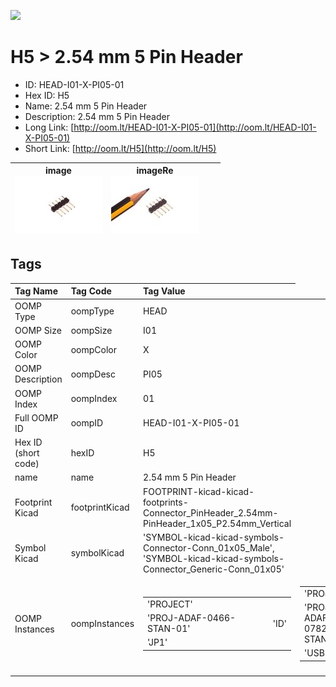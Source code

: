 


  
![][im]
# H5 > 2.54 mm 5 Pin Header

- ID: HEAD-I01-X-PI05-01
- Hex ID: H5
- Name: 2.54 mm 5 Pin Header
- Description: 2.54 mm 5 Pin Header
- Long Link: [http://oom.lt/HEAD-I01-X-PI05-01](http://oom.lt/HEAD-I01-X-PI05-01)
- Short Link: [http://oom.lt/H5](http://oom.lt/H5)
  

|image<br>[![](https://raw.githubusercontent.com/oomlout/oomlout_OOMP_parts_V2/main/HEAD/I01/X/PI05/01/image_140.jpg)](https://github.com/oomlout/oomlout_OOMP_parts_V2/tree/main/HEAD/I01/X/PI05/01/image.jpg)|imageRe<br>[![](https://raw.githubusercontent.com/oomlout/oomlout_OOMP_parts_V2/main/HEAD/I01/X/PI05/01/image_RE_140.jpg)](https://github.com/oomlout/oomlout_OOMP_parts_V2/tree/main/HEAD/I01/X/PI05/01/image_RE.jpg)|||
| :---: | :---: | :---: | :---: |

## Tags
  

|Tag Name|Tag Code|Tag Value|
| :--- | :--- | :--- |
|OOMP Type|oompType|HEAD|
|OOMP Size|oompSize|I01|
|OOMP Color|oompColor|X|
|OOMP Description|oompDesc|PI05|
|OOMP Index|oompIndex|01|
|Full OOMP ID|oompID|HEAD-I01-X-PI05-01|
|Hex ID (short code)|hexID|H5|
|name|name|2.54 mm 5 Pin Header|
|Footprint Kicad|footprintKicad|FOOTPRINT-kicad-kicad-footprints-Connector_PinHeader_2.54mm-PinHeader_1x05_P2.54mm_Vertical|
|Symbol Kicad|symbolKicad|'SYMBOL-kicad-kicad-symbols-Connector-Conn_01x05_Male', 'SYMBOL-kicad-kicad-symbols-Connector_Generic-Conn_01x05'|
|OOMP Instances|oompInstances|<table><tr><td>'PROJECT'</td></tr><tr><td> 'PROJ-ADAF-0466-STAN-01'</td><td> 'ID'</td></tr><tr><td> 'JP1'</td></tr></table></td><td> <table><tr><td>'PROJECT'</td></tr><tr><td> 'PROJ-ADAF-0782-STAN-01'</td><td> 'ID'</td></tr><tr><td> 'USB'</td></tr></table></td><td> <table><tr><td>'PROJECT'</td></tr><tr><td> 'PROJ-ADAF-1164-STAN-01'</td><td> 'ID'</td></tr><tr><td> 'JP1'</td></tr></table></td><td> <table><tr><td>'PROJECT'</td></tr><tr><td> 'PROJ-ADAF-1455-STAN-01'</td><td> 'ID'</td></tr><tr><td> 'JP1'</td></tr></table></td><td> <table><tr><td>'PROJECT'</td></tr><tr><td> 'PROJ-ADAF-1455-STAN-01'</td><td> 'ID'</td></tr><tr><td> 'JP4'</td></tr></table></td><td> <table><tr><td>'PROJECT'</td></tr><tr><td> 'PROJ-ADAF-1465-STAN-01'</td><td> 'ID'</td></tr><tr><td> 'JP1'</td></tr></table></td><td> <table><tr><td>'PROJECT'</td></tr><tr><td> 'PROJ-ADAF-1465-STAN-01'</td><td> 'ID'</td></tr><tr><td> 'JP2'</td></tr></table></td><td> <table><tr><td>'PROJECT'</td></tr><tr><td> 'PROJ-ADAF-1603-STAN-01'</td><td> 'ID'</td></tr><tr><td> 'JP1'</td></tr></table></td><td> <table><tr><td>'PROJECT'</td></tr><tr><td> 'PROJ-ADAF-1628-STAN-01'</td><td> 'ID'</td></tr><tr><td> 'JP1'</td></tr></table></td><td> <table><tr><td>'PROJECT'</td></tr><tr><td> 'PROJ-ADAF-1713-STAN-01'</td><td> 'ID'</td></tr><tr><td> 'J2'</td></tr></table></td><td> <table><tr><td>'PROJECT'</td></tr><tr><td> 'PROJ-ADAF-1899-STAN-01'</td><td> 'ID'</td></tr><tr><td> 'JP1'</td></tr></table></td><td> <table><tr><td>'PROJECT'</td></tr><tr><td> 'PROJ-ADAF-1904-STAN-01'</td><td> 'ID'</td></tr><tr><td> 'JP4'</td></tr></table></td><td> <table><tr><td>'PROJECT'</td></tr><tr><td> 'PROJ-ADAF-1916-STAN-01'</td><td> 'ID'</td></tr><tr><td> 'JOYSTICK'</td></tr></table></td><td> <table><tr><td>'PROJECT'</td></tr><tr><td> 'PROJ-ADAF-2021-STAN-01'</td><td> 'ID'</td></tr><tr><td> 'JP2'</td></tr></table></td><td> <table><tr><td>'PROJECT'</td></tr><tr><td> 'PROJ-ADAF-2130-STAN-01'</td><td> 'ID'</td></tr><tr><td> 'JP1'</td></tr></table></td><td> <table><tr><td>'PROJECT'</td></tr><tr><td> 'PROJ-ADAF-2305-STAN-01'</td><td> 'ID'</td></tr><tr><td> 'JP1'</td></tr></table></td><td> <table><tr><td>'PROJECT'</td></tr><tr><td> 'PROJ-ADAF-2716-STAN-01'</td><td> 'ID'</td></tr><tr><td> 'JP1'</td></tr></table></td><td> <table><tr><td>'PROJECT'</td></tr><tr><td> 'PROJ-ADAF-2899-STAN-01'</td><td> 'ID'</td></tr><tr><td> 'JP1'</td></tr></table></td><td> <table><tr><td>'PROJECT'</td></tr><tr><td> 'PROJ-ADAF-3070-STAN-01'</td><td> 'ID'</td></tr><tr><td> 'JP1'</td></tr></table></td><td> <table><tr><td>'PROJECT'</td></tr><tr><td> 'PROJ-ADAF-3133-STAN-01'</td><td> 'ID'</td></tr><tr><td> 'JP2'</td></tr></table></td><td> <table><tr><td>'PROJECT'</td></tr><tr><td> 'PROJ-ADAF-3229-STAN-01'</td><td> 'ID'</td></tr><tr><td> 'JP2'</td></tr></table></td><td> <table><tr><td>'PROJECT'</td></tr><tr><td> 'PROJ-ADAF-3229-STAN-01'</td><td> 'ID'</td></tr><tr><td> 'JP3'</td></tr></table></td><td> <table><tr><td>'PROJECT'</td></tr><tr><td> 'PROJ-ADAF-3229-STAN-01'</td><td> 'ID'</td></tr><tr><td> 'JP7'</td></tr></table></td><td> <table><tr><td>'PROJECT'</td></tr><tr><td> 'PROJ-ADAF-3251-STAN-01'</td><td> 'ID'</td></tr><tr><td> 'JP1'</td></tr></table></td><td> <table><tr><td>'PROJECT'</td></tr><tr><td> 'PROJ-ADAF-3296-STAN-01'</td><td> 'ID'</td></tr><tr><td> 'JP2'</td></tr></table></td><td> <table><tr><td>'PROJECT'</td></tr><tr><td> 'PROJ-ADAF-3387-STAN-01'</td><td> 'ID'</td></tr><tr><td> 'JP2'</td></tr></table></td><td> <table><tr><td>'PROJECT'</td></tr><tr><td> 'PROJ-ADAF-3422-STAN-01'</td><td> 'ID'</td></tr><tr><td> 'JOY1'</td></tr></table></td><td> <table><tr><td>'PROJECT'</td></tr><tr><td> 'PROJ-ADAF-3435-STAN-01'</td><td> 'ID'</td></tr><tr><td> 'JP1'</td></tr></table></td><td> <table><tr><td>'PROJECT'</td></tr><tr><td> 'PROJ-ADAF-3500-STAN-01'</td><td> 'ID'</td></tr><tr><td> 'JP3'</td></tr></table></td><td> <table><tr><td>'PROJECT'</td></tr><tr><td> 'PROJ-ADAF-3500-STAN-01'</td><td> 'ID'</td></tr><tr><td> 'JP4'</td></tr></table></td><td> <table><tr><td>'PROJECT'</td></tr><tr><td> 'PROJ-ADAF-3573-STAN-01'</td><td> 'ID'</td></tr><tr><td> 'JP1'</td></tr></table></td><td> <table><tr><td>'PROJECT'</td></tr><tr><td> 'PROJ-ADAF-3677-STAN-01'</td><td> 'ID'</td></tr><tr><td> 'JP1'</td></tr></table></td><td> <table><tr><td>'PROJECT'</td></tr><tr><td> 'PROJ-ADAF-3709-STAN-01'</td><td> 'ID'</td></tr><tr><td> 'JP3'</td></tr></table></td><td> <table><tr><td>'PROJECT'</td></tr><tr><td> 'PROJ-ADAF-3727-STAN-01'</td><td> 'ID'</td></tr><tr><td> 'JP1'</td></tr></table></td><td> <table><tr><td>'PROJECT'</td></tr><tr><td> 'PROJ-ADAF-3800-STAN-01'</td><td> 'ID'</td></tr><tr><td> 'JP1'</td></tr></table></td><td> <table><tr><td>'PROJECT'</td></tr><tr><td> 'PROJ-ADAF-3964-STAN-01'</td><td> 'ID'</td></tr><tr><td> 'JP2'</td></tr></table></td><td> <table><tr><td>'PROJECT'</td></tr><tr><td> 'PROJ-ADAF-4074-STAN-01'</td><td> 'ID'</td></tr><tr><td> 'JP1'</td></tr></table></td><td> <table><tr><td>'PROJECT'</td></tr><tr><td> 'PROJ-ADAF-4074-STAN-01'</td><td> 'ID'</td></tr><tr><td> 'JP3'</td></tr></table></td><td> <table><tr><td>'PROJECT'</td></tr><tr><td> 'PROJ-ADAF-4319-STAN-01'</td><td> 'ID'</td></tr><tr><td> 'JP3'</td></tr></table></td><td> <table><tr><td>'PROJECT'</td></tr><tr><td> 'PROJ-ADAF-4319-STAN-01'</td><td> 'ID'</td></tr><tr><td> 'JP4'</td></tr></table></td><td> <table><tr><td>'PROJECT'</td></tr><tr><td> 'PROJ-ADAF-4366-STAN-01'</td><td> 'ID'</td></tr><tr><td> 'JP2'</td></tr></table></td><td> <table><tr><td>'PROJECT'</td></tr><tr><td> 'PROJ-ADAF-4369-STAN-01'</td><td> 'ID'</td></tr><tr><td> 'JP3'</td></tr></table></td><td> <table><tr><td>'PROJECT'</td></tr><tr><td> 'PROJ-ADAF-4407-STAN-01'</td><td> 'ID'</td></tr><tr><td> 'JP2'</td></tr></table></td><td> <table><tr><td>'PROJECT'</td></tr><tr><td> 'PROJ-ADAF-4438-STAN-01'</td><td> 'ID'</td></tr><tr><td> 'JP2'</td></tr></table></td><td> <table><tr><td>'PROJECT'</td></tr><tr><td> 'PROJ-ADAF-4517-STAN-01'</td><td> 'ID'</td></tr><tr><td> 'JP1'</td></tr></table></td><td> <table><tr><td>'PROJECT'</td></tr><tr><td> 'PROJ-ADAF-4636-STAN-01'</td><td> 'ID'</td></tr><tr><td> 'JP2'</td></tr></table></td><td> <table><tr><td>'PROJECT'</td></tr><tr><td> 'PROJ-ADAF-4716-STAN-01'</td><td> 'ID'</td></tr><tr><td> 'JP2'</td></tr></table></td><td> <table><tr><td>'PROJECT'</td></tr><tr><td> 'PROJ-ADAF-4756-STAN-01'</td><td> 'ID'</td></tr><tr><td> 'JP2'</td></tr></table></td><td> <table><tr><td>'PROJECT'</td></tr><tr><td> 'PROJ-ADAF-4829-STAN-01'</td><td> 'ID'</td></tr><tr><td> 'JP3'</td></tr></table></td><td> <table><tr><td>'PROJECT'</td></tr><tr><td> 'PROJ-ADAF-4836-STAN-01'</td><td> 'ID'</td></tr><tr><td> 'JP2'</td></tr></table></td><td> <table><tr><td>'PROJECT'</td></tr><tr><td> 'PROJ-ADAF-4885-STAN-01'</td><td> 'ID'</td></tr><tr><td> 'JP2'</td></tr></table></td><td> <table><tr><td>'PROJECT'</td></tr><tr><td> 'PROJ-ADAF-4886-STAN-01'</td><td> 'ID'</td></tr><tr><td> 'JP3'</td></tr></table></td><td> <table><tr><td>'PROJECT'</td></tr><tr><td> 'PROJ-ADAF-4888-STAN-01'</td><td> 'ID'</td></tr><tr><td> 'JP1'</td></tr></table></td><td> <table><tr><td>'PROJECT'</td></tr><tr><td> 'PROJ-ADAF-4978-STAN-01'</td><td> 'ID'</td></tr><tr><td> 'JP1'</td></tr></table></td><td> <table><tr><td>'PROJECT'</td></tr><tr><td> 'PROJ-ADAF-4978-STAN-01'</td><td> 'ID'</td></tr><tr><td> 'JP3'</td></tr></table></td><td> <table><tr><td>'PROJECT'</td></tr><tr><td> 'PROJ-ADAF-5189-STAN-01'</td><td> 'ID'</td></tr><tr><td> 'JP2'</td></tr></table></td><td> <table><tr><td>'PROJECT'</td></tr><tr><td> 'PROJ-ADAF-5190-STAN-01'</td><td> 'ID'</td></tr><tr><td> 'JP2'</td></tr></table></td><td> <table><tr><td>'PROJECT'</td></tr><tr><td> 'PROJ-ADAF-5378-STAN-01'</td><td> 'ID'</td></tr><tr><td> 'JP2'</td></tr></table></td><td> <table><tr><td>'PROJECT'</td></tr><tr><td> 'PROJ-SPAR-10025-STAN-01'</td><td> 'ID'</td></tr><tr><td> 'J8'</td></tr></table></td><td> <table><tr><td>'PROJECT'</td></tr><tr><td> 'PROJ-SPAR-10031-STAN-01'</td><td> 'ID'</td></tr><tr><td> 'JP1'</td></tr></table></td><td> <table><tr><td>'PROJECT'</td></tr><tr><td> 'PROJ-SPAR-10111-STAN-01'</td><td> 'ID'</td></tr><tr><td> 'JP6'</td></tr></table></td><td> <table><tr><td>'PROJECT'</td></tr><tr><td> 'PROJ-SPAR-10124-STAN-01'</td><td> 'ID'</td></tr><tr><td> 'JP9'</td></tr></table></td><td> <table><tr><td>'PROJECT'</td></tr><tr><td> 'PROJ-SPAR-10154-STAN-01'</td><td> 'ID'</td></tr><tr><td> 'JP4'</td></tr></table></td><td> <table><tr><td>'PROJECT'</td></tr><tr><td> 'PROJ-SPAR-10406-STAN-01'</td><td> 'ID'</td></tr><tr><td> 'JP6'</td></tr></table></td><td> <table><tr><td>'PROJECT'</td></tr><tr><td> 'PROJ-SPAR-10570-STAN-01'</td><td> 'ID'</td></tr><tr><td> 'JP1'</td></tr></table></td><td> <table><tr><td>'PROJECT'</td></tr><tr><td> 'PROJ-SPAR-10588-STAN-01'</td><td> 'ID'</td></tr><tr><td> 'JP1'</td></tr></table></td><td> <table><tr><td>'PROJECT'</td></tr><tr><td> 'PROJ-SPAR-10701-STAN-01'</td><td> 'ID'</td></tr><tr><td> 'JP4'</td></tr></table></td><td> <table><tr><td>'PROJECT'</td></tr><tr><td> 'PROJ-SPAR-10901-STAN-01'</td><td> 'ID'</td></tr><tr><td> 'JP1'</td></tr></table></td><td> <table><tr><td>'PROJECT'</td></tr><tr><td> 'PROJ-SPAR-10920-STAN-01'</td><td> 'ID'</td></tr><tr><td> 'JP3'</td></tr></table></td><td> <table><tr><td>'PROJECT'</td></tr><tr><td> 'PROJ-SPAR-11088-STAN-01'</td><td> 'ID'</td></tr><tr><td> 'JP2'</td></tr></table></td><td> <table><tr><td>'PROJECT'</td></tr><tr><td> 'PROJ-SPAR-11341-STAN-01'</td><td> 'ID'</td></tr><tr><td> 'JP1'</td></tr></table></td><td> <table><tr><td>'PROJECT'</td></tr><tr><td> 'PROJ-SPAR-11341-STAN-01'</td><td> 'ID'</td></tr><tr><td> 'JP2'</td></tr></table></td><td> <table><tr><td>'PROJECT'</td></tr><tr><td> 'PROJ-SPAR-11447-STAN-01'</td><td> 'ID'</td></tr><tr><td> 'JP7'</td></tr></table></td><td> <table><tr><td>'PROJECT'</td></tr><tr><td> 'PROJ-SPAR-11629-STAN-01'</td><td> 'ID'</td></tr><tr><td> 'JP11'</td></tr></table></td><td> <table><tr><td>'PROJECT'</td></tr><tr><td> 'PROJ-SPAR-11703-STAN-01'</td><td> 'ID'</td></tr><tr><td> 'JP12'</td></tr></table></td><td> <table><tr><td>'PROJECT'</td></tr><tr><td> 'PROJ-SPAR-11722-STAN-01'</td><td> 'ID'</td></tr><tr><td> 'JP2'</td></tr></table></td><td> <table><tr><td>'PROJECT'</td></tr><tr><td> 'PROJ-SPAR-11824-STAN-01'</td><td> 'ID'</td></tr><tr><td> 'JP1'</td></tr></table></td><td> <table><tr><td>'PROJECT'</td></tr><tr><td> 'PROJ-SPAR-12017-STAN-01'</td><td> 'ID'</td></tr><tr><td> 'JP9'</td></tr></table></td><td> <table><tr><td>'PROJECT'</td></tr><tr><td> 'PROJ-SPAR-12055-STAN-01'</td><td> 'ID'</td></tr><tr><td> 'JP1'</td></tr></table></td><td> <table><tr><td>'PROJECT'</td></tr><tr><td> 'PROJ-SPAR-12070-STAN-01'</td><td> 'ID'</td></tr><tr><td> 'JP5'</td></tr></table></td><td> <table><tr><td>'PROJECT'</td></tr><tr><td> 'PROJ-SPAR-12070-STAN-01'</td><td> 'ID'</td></tr><tr><td> 'JP6'</td></tr></table></td><td> <table><tr><td>'PROJECT'</td></tr><tr><td> 'PROJ-SPAR-12070-STAN-01'</td><td> 'ID'</td></tr><tr><td> 'JP7'</td></tr></table></td><td> <table><tr><td>'PROJECT'</td></tr><tr><td> 'PROJ-SPAR-12070-STAN-01'</td><td> 'ID'</td></tr><tr><td> 'JP8'</td></tr></table></td><td> <table><tr><td>'PROJECT'</td></tr><tr><td> 'PROJ-SPAR-12070-STAN-01'</td><td> 'ID'</td></tr><tr><td> 'JP9'</td></tr></table></td><td> <table><tr><td>'PROJECT'</td></tr><tr><td> 'PROJ-SPAR-12070-STAN-01'</td><td> 'ID'</td></tr><tr><td> 'JP10'</td></tr></table></td><td> <table><tr><td>'PROJECT'</td></tr><tr><td> 'PROJ-SPAR-12070-STAN-01'</td><td> 'ID'</td></tr><tr><td> 'JP11'</td></tr></table></td><td> <table><tr><td>'PROJECT'</td></tr><tr><td> 'PROJ-SPAR-12070-STAN-01'</td><td> 'ID'</td></tr><tr><td> 'JP12'</td></tr></table></td><td> <table><tr><td>'PROJECT'</td></tr><tr><td> 'PROJ-SPAR-12070-STAN-01'</td><td> 'ID'</td></tr><tr><td> 'JP13'</td></tr></table></td><td> <table><tr><td>'PROJECT'</td></tr><tr><td> 'PROJ-SPAR-12070-STAN-01'</td><td> 'ID'</td></tr><tr><td> 'JP14'</td></tr></table></td><td> <table><tr><td>'PROJECT'</td></tr><tr><td> 'PROJ-SPAR-12070-STAN-01'</td><td> 'ID'</td></tr><tr><td> 'JP15'</td></tr></table></td><td> <table><tr><td>'PROJECT'</td></tr><tr><td> 'PROJ-SPAR-12070-STAN-01'</td><td> 'ID'</td></tr><tr><td> 'JP16'</td></tr></table></td><td> <table><tr><td>'PROJECT'</td></tr><tr><td> 'PROJ-SPAR-12070-STAN-01'</td><td> 'ID'</td></tr><tr><td> 'JP17'</td></tr></table></td><td> <table><tr><td>'PROJECT'</td></tr><tr><td> 'PROJ-SPAR-12070-STAN-01'</td><td> 'ID'</td></tr><tr><td> 'JP18'</td></tr></table></td><td> <table><tr><td>'PROJECT'</td></tr><tr><td> 'PROJ-SPAR-12070-STAN-01'</td><td> 'ID'</td></tr><tr><td> 'JP19'</td></tr></table></td><td> <table><tr><td>'PROJECT'</td></tr><tr><td> 'PROJ-SPAR-12070-STAN-01'</td><td> 'ID'</td></tr><tr><td> 'JP20'</td></tr></table></td><td> <table><tr><td>'PROJECT'</td></tr><tr><td> 'PROJ-SPAR-12070-STAN-01'</td><td> 'ID'</td></tr><tr><td> 'JP21'</td></tr></table></td><td> <table><tr><td>'PROJECT'</td></tr><tr><td> 'PROJ-SPAR-12070-STAN-01'</td><td> 'ID'</td></tr><tr><td> 'JP22'</td></tr></table></td><td> <table><tr><td>'PROJECT'</td></tr><tr><td> 'PROJ-SPAR-12070-STAN-01'</td><td> 'ID'</td></tr><tr><td> 'JP23'</td></tr></table></td><td> <table><tr><td>'PROJECT'</td></tr><tr><td> 'PROJ-SPAR-12070-STAN-01'</td><td> 'ID'</td></tr><tr><td> 'JP24'</td></tr></table></td><td> <table><tr><td>'PROJECT'</td></tr><tr><td> 'PROJ-SPAR-12070-STAN-01'</td><td> 'ID'</td></tr><tr><td> 'JP25'</td></tr></table></td><td> <table><tr><td>'PROJECT'</td></tr><tr><td> 'PROJ-SPAR-12070-STAN-01'</td><td> 'ID'</td></tr><tr><td> 'JP26'</td></tr></table></td><td> <table><tr><td>'PROJECT'</td></tr><tr><td> 'PROJ-SPAR-12070-STAN-01'</td><td> 'ID'</td></tr><tr><td> 'JP27'</td></tr></table></td><td> <table><tr><td>'PROJECT'</td></tr><tr><td> 'PROJ-SPAR-12070-STAN-01'</td><td> 'ID'</td></tr><tr><td> 'JP28'</td></tr></table></td><td> <table><tr><td>'PROJECT'</td></tr><tr><td> 'PROJ-SPAR-12070-STAN-01'</td><td> 'ID'</td></tr><tr><td> 'JP29'</td></tr></table></td><td> <table><tr><td>'PROJECT'</td></tr><tr><td> 'PROJ-SPAR-12070-STAN-01'</td><td> 'ID'</td></tr><tr><td> 'JP30'</td></tr></table></td><td> <table><tr><td>'PROJECT'</td></tr><tr><td> 'PROJ-SPAR-12070-STAN-01'</td><td> 'ID'</td></tr><tr><td> 'JP31'</td></tr></table></td><td> <table><tr><td>'PROJECT'</td></tr><tr><td> 'PROJ-SPAR-12070-STAN-01'</td><td> 'ID'</td></tr><tr><td> 'JP32'</td></tr></table></td><td> <table><tr><td>'PROJECT'</td></tr><tr><td> 'PROJ-SPAR-12070-STAN-01'</td><td> 'ID'</td></tr><tr><td> 'JP33'</td></tr></table></td><td> <table><tr><td>'PROJECT'</td></tr><tr><td> 'PROJ-SPAR-12070-STAN-01'</td><td> 'ID'</td></tr><tr><td> 'JP34'</td></tr></table></td><td> <table><tr><td>'PROJECT'</td></tr><tr><td> 'PROJ-SPAR-12070-STAN-01'</td><td> 'ID'</td></tr><tr><td> 'JP35'</td></tr></table></td><td> <table><tr><td>'PROJECT'</td></tr><tr><td> 'PROJ-SPAR-12070-STAN-01'</td><td> 'ID'</td></tr><tr><td> 'JP36'</td></tr></table></td><td> <table><tr><td>'PROJECT'</td></tr><tr><td> 'PROJ-SPAR-12070-STAN-01'</td><td> 'ID'</td></tr><tr><td> 'JP37'</td></tr></table></td><td> <table><tr><td>'PROJECT'</td></tr><tr><td> 'PROJ-SPAR-12070-STAN-01'</td><td> 'ID'</td></tr><tr><td> 'JP38'</td></tr></table></td><td> <table><tr><td>'PROJECT'</td></tr><tr><td> 'PROJ-SPAR-12070-STAN-01'</td><td> 'ID'</td></tr><tr><td> 'JP39'</td></tr></table></td><td> <table><tr><td>'PROJECT'</td></tr><tr><td> 'PROJ-SPAR-12070-STAN-01'</td><td> 'ID'</td></tr><tr><td> 'JP40'</td></tr></table></td><td> <table><tr><td>'PROJECT'</td></tr><tr><td> 'PROJ-SPAR-12070-STAN-01'</td><td> 'ID'</td></tr><tr><td> 'JP41'</td></tr></table></td><td> <table><tr><td>'PROJECT'</td></tr><tr><td> 'PROJ-SPAR-12070-STAN-01'</td><td> 'ID'</td></tr><tr><td> 'JP42'</td></tr></table></td><td> <table><tr><td>'PROJECT'</td></tr><tr><td> 'PROJ-SPAR-12070-STAN-01'</td><td> 'ID'</td></tr><tr><td> 'JP43'</td></tr></table></td><td> <table><tr><td>'PROJECT'</td></tr><tr><td> 'PROJ-SPAR-12070-STAN-01'</td><td> 'ID'</td></tr><tr><td> 'JP44'</td></tr></table></td><td> <table><tr><td>'PROJECT'</td></tr><tr><td> 'PROJ-SPAR-12070-STAN-01'</td><td> 'ID'</td></tr><tr><td> 'JP45'</td></tr></table></td><td> <table><tr><td>'PROJECT'</td></tr><tr><td> 'PROJ-SPAR-12070-STAN-01'</td><td> 'ID'</td></tr><tr><td> 'JP46'</td></tr></table></td><td> <table><tr><td>'PROJECT'</td></tr><tr><td> 'PROJ-SPAR-12070-STAN-01'</td><td> 'ID'</td></tr><tr><td> 'JP47'</td></tr></table></td><td> <table><tr><td>'PROJECT'</td></tr><tr><td> 'PROJ-SPAR-12070-STAN-01'</td><td> 'ID'</td></tr><tr><td> 'JP48'</td></tr></table></td><td> <table><tr><td>'PROJECT'</td></tr><tr><td> 'PROJ-SPAR-12070-STAN-01'</td><td> 'ID'</td></tr><tr><td> 'JP49'</td></tr></table></td><td> <table><tr><td>'PROJECT'</td></tr><tr><td> 'PROJ-SPAR-12070-STAN-01'</td><td> 'ID'</td></tr><tr><td> 'JP50'</td></tr></table></td><td> <table><tr><td>'PROJECT'</td></tr><tr><td> 'PROJ-SPAR-12070-STAN-01'</td><td> 'ID'</td></tr><tr><td> 'JP51'</td></tr></table></td><td> <table><tr><td>'PROJECT'</td></tr><tr><td> 'PROJ-SPAR-12070-STAN-01'</td><td> 'ID'</td></tr><tr><td> 'JP52'</td></tr></table></td><td> <table><tr><td>'PROJECT'</td></tr><tr><td> 'PROJ-SPAR-12070-STAN-01'</td><td> 'ID'</td></tr><tr><td> 'JP53'</td></tr></table></td><td> <table><tr><td>'PROJECT'</td></tr><tr><td> 'PROJ-SPAR-12070-STAN-01'</td><td> 'ID'</td></tr><tr><td> 'JP54'</td></tr></table></td><td> <table><tr><td>'PROJECT'</td></tr><tr><td> 'PROJ-SPAR-12070-STAN-01'</td><td> 'ID'</td></tr><tr><td> 'JP55'</td></tr></table></td><td> <table><tr><td>'PROJECT'</td></tr><tr><td> 'PROJ-SPAR-12070-STAN-01'</td><td> 'ID'</td></tr><tr><td> 'JP56'</td></tr></table></td><td> <table><tr><td>'PROJECT'</td></tr><tr><td> 'PROJ-SPAR-12070-STAN-01'</td><td> 'ID'</td></tr><tr><td> 'JP57'</td></tr></table></td><td> <table><tr><td>'PROJECT'</td></tr><tr><td> 'PROJ-SPAR-12070-STAN-01'</td><td> 'ID'</td></tr><tr><td> 'JP58'</td></tr></table></td><td> <table><tr><td>'PROJECT'</td></tr><tr><td> 'PROJ-SPAR-12070-STAN-01'</td><td> 'ID'</td></tr><tr><td> 'JP59'</td></tr></table></td><td> <table><tr><td>'PROJECT'</td></tr><tr><td> 'PROJ-SPAR-12070-STAN-01'</td><td> 'ID'</td></tr><tr><td> 'JP60'</td></tr></table></td><td> <table><tr><td>'PROJECT'</td></tr><tr><td> 'PROJ-SPAR-12070-STAN-01'</td><td> 'ID'</td></tr><tr><td> 'JP61'</td></tr></table></td><td> <table><tr><td>'PROJECT'</td></tr><tr><td> 'PROJ-SPAR-12070-STAN-01'</td><td> 'ID'</td></tr><tr><td> 'JP62'</td></tr></table></td><td> <table><tr><td>'PROJECT'</td></tr><tr><td> 'PROJ-SPAR-12070-STAN-01'</td><td> 'ID'</td></tr><tr><td> 'JP63'</td></tr></table></td><td> <table><tr><td>'PROJECT'</td></tr><tr><td> 'PROJ-SPAR-12070-STAN-01'</td><td> 'ID'</td></tr><tr><td> 'JP64'</td></tr></table></td><td> <table><tr><td>'PROJECT'</td></tr><tr><td> 'PROJ-SPAR-12642-STAN-01'</td><td> 'ID'</td></tr><tr><td> 'JP1'</td></tr></table></td><td> <table><tr><td>'PROJECT'</td></tr><tr><td> 'PROJ-SPAR-12670-STAN-01'</td><td> 'ID'</td></tr><tr><td> 'JP1'</td></tr></table></td><td> <table><tr><td>'PROJECT'</td></tr><tr><td> 'PROJ-SPAR-12699-STAN-01'</td><td> 'ID'</td></tr><tr><td> 'JP5'</td></tr></table></td><td> <table><tr><td>'PROJECT'</td></tr><tr><td> 'PROJ-SPAR-12699-STAN-01'</td><td> 'ID'</td></tr><tr><td> 'JP6'</td></tr></table></td><td> <table><tr><td>'PROJECT'</td></tr><tr><td> 'PROJ-SPAR-12699-STAN-01'</td><td> 'ID'</td></tr><tr><td> 'JP7'</td></tr></table></td><td> <table><tr><td>'PROJECT'</td></tr><tr><td> 'PROJ-SPAR-12699-STAN-01'</td><td> 'ID'</td></tr><tr><td> 'JP8'</td></tr></table></td><td> <table><tr><td>'PROJECT'</td></tr><tr><td> 'PROJ-SPAR-12699-STAN-01'</td><td> 'ID'</td></tr><tr><td> 'JP9'</td></tr></table></td><td> <table><tr><td>'PROJECT'</td></tr><tr><td> 'PROJ-SPAR-12699-STAN-01'</td><td> 'ID'</td></tr><tr><td> 'JP10'</td></tr></table></td><td> <table><tr><td>'PROJECT'</td></tr><tr><td> 'PROJ-SPAR-12699-STAN-01'</td><td> 'ID'</td></tr><tr><td> 'JP11'</td></tr></table></td><td> <table><tr><td>'PROJECT'</td></tr><tr><td> 'PROJ-SPAR-12699-STAN-01'</td><td> 'ID'</td></tr><tr><td> 'JP12'</td></tr></table></td><td> <table><tr><td>'PROJECT'</td></tr><tr><td> 'PROJ-SPAR-12699-STAN-01'</td><td> 'ID'</td></tr><tr><td> 'JP13'</td></tr></table></td><td> <table><tr><td>'PROJECT'</td></tr><tr><td> 'PROJ-SPAR-12699-STAN-01'</td><td> 'ID'</td></tr><tr><td> 'JP14'</td></tr></table></td><td> <table><tr><td>'PROJECT'</td></tr><tr><td> 'PROJ-SPAR-12699-STAN-01'</td><td> 'ID'</td></tr><tr><td> 'JP15'</td></tr></table></td><td> <table><tr><td>'PROJECT'</td></tr><tr><td> 'PROJ-SPAR-12699-STAN-01'</td><td> 'ID'</td></tr><tr><td> 'JP16'</td></tr></table></td><td> <table><tr><td>'PROJECT'</td></tr><tr><td> 'PROJ-SPAR-12699-STAN-01'</td><td> 'ID'</td></tr><tr><td> 'JP17'</td></tr></table></td><td> <table><tr><td>'PROJECT'</td></tr><tr><td> 'PROJ-SPAR-12699-STAN-01'</td><td> 'ID'</td></tr><tr><td> 'JP18'</td></tr></table></td><td> <table><tr><td>'PROJECT'</td></tr><tr><td> 'PROJ-SPAR-12699-STAN-01'</td><td> 'ID'</td></tr><tr><td> 'JP19'</td></tr></table></td><td> <table><tr><td>'PROJECT'</td></tr><tr><td> 'PROJ-SPAR-12699-STAN-01'</td><td> 'ID'</td></tr><tr><td> 'JP20'</td></tr></table></td><td> <table><tr><td>'PROJECT'</td></tr><tr><td> 'PROJ-SPAR-12699-STAN-01'</td><td> 'ID'</td></tr><tr><td> 'JP21'</td></tr></table></td><td> <table><tr><td>'PROJECT'</td></tr><tr><td> 'PROJ-SPAR-12699-STAN-01'</td><td> 'ID'</td></tr><tr><td> 'JP22'</td></tr></table></td><td> <table><tr><td>'PROJECT'</td></tr><tr><td> 'PROJ-SPAR-12699-STAN-01'</td><td> 'ID'</td></tr><tr><td> 'JP23'</td></tr></table></td><td> <table><tr><td>'PROJECT'</td></tr><tr><td> 'PROJ-SPAR-12699-STAN-01'</td><td> 'ID'</td></tr><tr><td> 'JP24'</td></tr></table></td><td> <table><tr><td>'PROJECT'</td></tr><tr><td> 'PROJ-SPAR-12699-STAN-01'</td><td> 'ID'</td></tr><tr><td> 'JP25'</td></tr></table></td><td> <table><tr><td>'PROJECT'</td></tr><tr><td> 'PROJ-SPAR-12699-STAN-01'</td><td> 'ID'</td></tr><tr><td> 'JP26'</td></tr></table></td><td> <table><tr><td>'PROJECT'</td></tr><tr><td> 'PROJ-SPAR-12699-STAN-01'</td><td> 'ID'</td></tr><tr><td> 'JP27'</td></tr></table></td><td> <table><tr><td>'PROJECT'</td></tr><tr><td> 'PROJ-SPAR-12699-STAN-01'</td><td> 'ID'</td></tr><tr><td> 'JP28'</td></tr></table></td><td> <table><tr><td>'PROJECT'</td></tr><tr><td> 'PROJ-SPAR-12699-STAN-01'</td><td> 'ID'</td></tr><tr><td> 'JP29'</td></tr></table></td><td> <table><tr><td>'PROJECT'</td></tr><tr><td> 'PROJ-SPAR-12699-STAN-01'</td><td> 'ID'</td></tr><tr><td> 'JP30'</td></tr></table></td><td> <table><tr><td>'PROJECT'</td></tr><tr><td> 'PROJ-SPAR-12699-STAN-01'</td><td> 'ID'</td></tr><tr><td> 'JP31'</td></tr></table></td><td> <table><tr><td>'PROJECT'</td></tr><tr><td> 'PROJ-SPAR-12699-STAN-01'</td><td> 'ID'</td></tr><tr><td> 'JP32'</td></tr></table></td><td> <table><tr><td>'PROJECT'</td></tr><tr><td> 'PROJ-SPAR-12699-STAN-01'</td><td> 'ID'</td></tr><tr><td> 'JP33'</td></tr></table></td><td> <table><tr><td>'PROJECT'</td></tr><tr><td> 'PROJ-SPAR-12699-STAN-01'</td><td> 'ID'</td></tr><tr><td> 'JP34'</td></tr></table></td><td> <table><tr><td>'PROJECT'</td></tr><tr><td> 'PROJ-SPAR-12699-STAN-01'</td><td> 'ID'</td></tr><tr><td> 'JP35'</td></tr></table></td><td> <table><tr><td>'PROJECT'</td></tr><tr><td> 'PROJ-SPAR-12699-STAN-01'</td><td> 'ID'</td></tr><tr><td> 'JP36'</td></tr></table></td><td> <table><tr><td>'PROJECT'</td></tr><tr><td> 'PROJ-SPAR-12699-STAN-01'</td><td> 'ID'</td></tr><tr><td> 'JP37'</td></tr></table></td><td> <table><tr><td>'PROJECT'</td></tr><tr><td> 'PROJ-SPAR-12699-STAN-01'</td><td> 'ID'</td></tr><tr><td> 'JP38'</td></tr></table></td><td> <table><tr><td>'PROJECT'</td></tr><tr><td> 'PROJ-SPAR-12699-STAN-01'</td><td> 'ID'</td></tr><tr><td> 'JP39'</td></tr></table></td><td> <table><tr><td>'PROJECT'</td></tr><tr><td> 'PROJ-SPAR-12699-STAN-01'</td><td> 'ID'</td></tr><tr><td> 'JP40'</td></tr></table></td><td> <table><tr><td>'PROJECT'</td></tr><tr><td> 'PROJ-SPAR-12699-STAN-01'</td><td> 'ID'</td></tr><tr><td> 'JP41'</td></tr></table></td><td> <table><tr><td>'PROJECT'</td></tr><tr><td> 'PROJ-SPAR-12699-STAN-01'</td><td> 'ID'</td></tr><tr><td> 'JP42'</td></tr></table></td><td> <table><tr><td>'PROJECT'</td></tr><tr><td> 'PROJ-SPAR-12699-STAN-01'</td><td> 'ID'</td></tr><tr><td> 'JP43'</td></tr></table></td><td> <table><tr><td>'PROJECT'</td></tr><tr><td> 'PROJ-SPAR-12699-STAN-01'</td><td> 'ID'</td></tr><tr><td> 'JP44'</td></tr></table></td><td> <table><tr><td>'PROJECT'</td></tr><tr><td> 'PROJ-SPAR-12699-STAN-01'</td><td> 'ID'</td></tr><tr><td> 'JP45'</td></tr></table></td><td> <table><tr><td>'PROJECT'</td></tr><tr><td> 'PROJ-SPAR-12699-STAN-01'</td><td> 'ID'</td></tr><tr><td> 'JP46'</td></tr></table></td><td> <table><tr><td>'PROJECT'</td></tr><tr><td> 'PROJ-SPAR-12699-STAN-01'</td><td> 'ID'</td></tr><tr><td> 'JP47'</td></tr></table></td><td> <table><tr><td>'PROJECT'</td></tr><tr><td> 'PROJ-SPAR-12699-STAN-01'</td><td> 'ID'</td></tr><tr><td> 'JP48'</td></tr></table></td><td> <table><tr><td>'PROJECT'</td></tr><tr><td> 'PROJ-SPAR-12699-STAN-01'</td><td> 'ID'</td></tr><tr><td> 'JP49'</td></tr></table></td><td> <table><tr><td>'PROJECT'</td></tr><tr><td> 'PROJ-SPAR-12699-STAN-01'</td><td> 'ID'</td></tr><tr><td> 'JP50'</td></tr></table></td><td> <table><tr><td>'PROJECT'</td></tr><tr><td> 'PROJ-SPAR-12699-STAN-01'</td><td> 'ID'</td></tr><tr><td> 'JP51'</td></tr></table></td><td> <table><tr><td>'PROJECT'</td></tr><tr><td> 'PROJ-SPAR-12699-STAN-01'</td><td> 'ID'</td></tr><tr><td> 'JP52'</td></tr></table></td><td> <table><tr><td>'PROJECT'</td></tr><tr><td> 'PROJ-SPAR-12699-STAN-01'</td><td> 'ID'</td></tr><tr><td> 'JP53'</td></tr></table></td><td> <table><tr><td>'PROJECT'</td></tr><tr><td> 'PROJ-SPAR-12699-STAN-01'</td><td> 'ID'</td></tr><tr><td> 'JP54'</td></tr></table></td><td> <table><tr><td>'PROJECT'</td></tr><tr><td> 'PROJ-SPAR-12699-STAN-01'</td><td> 'ID'</td></tr><tr><td> 'JP55'</td></tr></table></td><td> <table><tr><td>'PROJECT'</td></tr><tr><td> 'PROJ-SPAR-12699-STAN-01'</td><td> 'ID'</td></tr><tr><td> 'JP56'</td></tr></table></td><td> <table><tr><td>'PROJECT'</td></tr><tr><td> 'PROJ-SPAR-12699-STAN-01'</td><td> 'ID'</td></tr><tr><td> 'JP57'</td></tr></table></td><td> <table><tr><td>'PROJECT'</td></tr><tr><td> 'PROJ-SPAR-12699-STAN-01'</td><td> 'ID'</td></tr><tr><td> 'JP58'</td></tr></table></td><td> <table><tr><td>'PROJECT'</td></tr><tr><td> 'PROJ-SPAR-12699-STAN-01'</td><td> 'ID'</td></tr><tr><td> 'JP59'</td></tr></table></td><td> <table><tr><td>'PROJECT'</td></tr><tr><td> 'PROJ-SPAR-12699-STAN-01'</td><td> 'ID'</td></tr><tr><td> 'JP60'</td></tr></table></td><td> <table><tr><td>'PROJECT'</td></tr><tr><td> 'PROJ-SPAR-12699-STAN-01'</td><td> 'ID'</td></tr><tr><td> 'JP61'</td></tr></table></td><td> <table><tr><td>'PROJECT'</td></tr><tr><td> 'PROJ-SPAR-12699-STAN-01'</td><td> 'ID'</td></tr><tr><td> 'JP62'</td></tr></table></td><td> <table><tr><td>'PROJECT'</td></tr><tr><td> 'PROJ-SPAR-12699-STAN-01'</td><td> 'ID'</td></tr><tr><td> 'JP63'</td></tr></table></td><td> <table><tr><td>'PROJECT'</td></tr><tr><td> 'PROJ-SPAR-12699-STAN-01'</td><td> 'ID'</td></tr><tr><td> 'JP64'</td></tr></table></td><td> <table><tr><td>'PROJECT'</td></tr><tr><td> 'PROJ-SPAR-12699-STAN-01'</td><td> 'ID'</td></tr><tr><td> 'JP69'</td></tr></table></td><td> <table><tr><td>'PROJECT'</td></tr><tr><td> 'PROJ-SPAR-12699-STAN-01'</td><td> 'ID'</td></tr><tr><td> 'JP70'</td></tr></table></td><td> <table><tr><td>'PROJECT'</td></tr><tr><td> 'PROJ-SPAR-12699-STAN-01'</td><td> 'ID'</td></tr><tr><td> 'JP71'</td></tr></table></td><td> <table><tr><td>'PROJECT'</td></tr><tr><td> 'PROJ-SPAR-12699-STAN-01'</td><td> 'ID'</td></tr><tr><td> 'JP72'</td></tr></table></td><td> <table><tr><td>'PROJECT'</td></tr><tr><td> 'PROJ-SPAR-12699-STAN-01'</td><td> 'ID'</td></tr><tr><td> 'JP73'</td></tr></table></td><td> <table><tr><td>'PROJECT'</td></tr><tr><td> 'PROJ-SPAR-12699-STAN-01'</td><td> 'ID'</td></tr><tr><td> 'JP74'</td></tr></table></td><td> <table><tr><td>'PROJECT'</td></tr><tr><td> 'PROJ-SPAR-12699-STAN-01'</td><td> 'ID'</td></tr><tr><td> 'JP75'</td></tr></table></td><td> <table><tr><td>'PROJECT'</td></tr><tr><td> 'PROJ-SPAR-12699-STAN-01'</td><td> 'ID'</td></tr><tr><td> 'JP76'</td></tr></table></td><td> <table><tr><td>'PROJECT'</td></tr><tr><td> 'PROJ-SPAR-12699-STAN-01'</td><td> 'ID'</td></tr><tr><td> 'JP77'</td></tr></table></td><td> <table><tr><td>'PROJECT'</td></tr><tr><td> 'PROJ-SPAR-12699-STAN-01'</td><td> 'ID'</td></tr><tr><td> 'JP78'</td></tr></table></td><td> <table><tr><td>'PROJECT'</td></tr><tr><td> 'PROJ-SPAR-12699-STAN-01'</td><td> 'ID'</td></tr><tr><td> 'JP79'</td></tr></table></td><td> <table><tr><td>'PROJECT'</td></tr><tr><td> 'PROJ-SPAR-12699-STAN-01'</td><td> 'ID'</td></tr><tr><td> 'JP80'</td></tr></table></td><td> <table><tr><td>'PROJECT'</td></tr><tr><td> 'PROJ-SPAR-12699-STAN-01'</td><td> 'ID'</td></tr><tr><td> 'JP81'</td></tr></table></td><td> <table><tr><td>'PROJECT'</td></tr><tr><td> 'PROJ-SPAR-12699-STAN-01'</td><td> 'ID'</td></tr><tr><td> 'JP82'</td></tr></table></td><td> <table><tr><td>'PROJECT'</td></tr><tr><td> 'PROJ-SPAR-12699-STAN-01'</td><td> 'ID'</td></tr><tr><td> 'JP83'</td></tr></table></td><td> <table><tr><td>'PROJECT'</td></tr><tr><td> 'PROJ-SPAR-12699-STAN-01'</td><td> 'ID'</td></tr><tr><td> 'JP84'</td></tr></table></td><td> <table><tr><td>'PROJECT'</td></tr><tr><td> 'PROJ-SPAR-12699-STAN-01'</td><td> 'ID'</td></tr><tr><td> 'JP85'</td></tr></table></td><td> <table><tr><td>'PROJECT'</td></tr><tr><td> 'PROJ-SPAR-12699-STAN-01'</td><td> 'ID'</td></tr><tr><td> 'JP86'</td></tr></table></td><td> <table><tr><td>'PROJECT'</td></tr><tr><td> 'PROJ-SPAR-12699-STAN-01'</td><td> 'ID'</td></tr><tr><td> 'JP87'</td></tr></table></td><td> <table><tr><td>'PROJECT'</td></tr><tr><td> 'PROJ-SPAR-12699-STAN-01'</td><td> 'ID'</td></tr><tr><td> 'JP88'</td></tr></table></td><td> <table><tr><td>'PROJECT'</td></tr><tr><td> 'PROJ-SPAR-12699-STAN-01'</td><td> 'ID'</td></tr><tr><td> 'JP89'</td></tr></table></td><td> <table><tr><td>'PROJECT'</td></tr><tr><td> 'PROJ-SPAR-12699-STAN-01'</td><td> 'ID'</td></tr><tr><td> 'JP90'</td></tr></table></td><td> <table><tr><td>'PROJECT'</td></tr><tr><td> 'PROJ-SPAR-12699-STAN-01'</td><td> 'ID'</td></tr><tr><td> 'JP91'</td></tr></table></td><td> <table><tr><td>'PROJECT'</td></tr><tr><td> 'PROJ-SPAR-12699-STAN-01'</td><td> 'ID'</td></tr><tr><td> 'JP92'</td></tr></table></td><td> <table><tr><td>'PROJECT'</td></tr><tr><td> 'PROJ-SPAR-12699-STAN-01'</td><td> 'ID'</td></tr><tr><td> 'JP93'</td></tr></table></td><td> <table><tr><td>'PROJECT'</td></tr><tr><td> 'PROJ-SPAR-12699-STAN-01'</td><td> 'ID'</td></tr><tr><td> 'JP94'</td></tr></table></td><td> <table><tr><td>'PROJECT'</td></tr><tr><td> 'PROJ-SPAR-12699-STAN-01'</td><td> 'ID'</td></tr><tr><td> 'JP95'</td></tr></table></td><td> <table><tr><td>'PROJECT'</td></tr><tr><td> 'PROJ-SPAR-12699-STAN-01'</td><td> 'ID'</td></tr><tr><td> 'JP96'</td></tr></table></td><td> <table><tr><td>'PROJECT'</td></tr><tr><td> 'PROJ-SPAR-12699-STAN-01'</td><td> 'ID'</td></tr><tr><td> 'JP97'</td></tr></table></td><td> <table><tr><td>'PROJECT'</td></tr><tr><td> 'PROJ-SPAR-12699-STAN-01'</td><td> 'ID'</td></tr><tr><td> 'JP98'</td></tr></table></td><td> <table><tr><td>'PROJECT'</td></tr><tr><td> 'PROJ-SPAR-12699-STAN-01'</td><td> 'ID'</td></tr><tr><td> 'JP99'</td></tr></table></td><td> <table><tr><td>'PROJECT'</td></tr><tr><td> 'PROJ-SPAR-12699-STAN-01'</td><td> 'ID'</td></tr><tr><td> 'JP100'</td></tr></table></td><td> <table><tr><td>'PROJECT'</td></tr><tr><td> 'PROJ-SPAR-12699-STAN-01'</td><td> 'ID'</td></tr><tr><td> 'JP101'</td></tr></table></td><td> <table><tr><td>'PROJECT'</td></tr><tr><td> 'PROJ-SPAR-12699-STAN-01'</td><td> 'ID'</td></tr><tr><td> 'JP102'</td></tr></table></td><td> <table><tr><td>'PROJECT'</td></tr><tr><td> 'PROJ-SPAR-12699-STAN-01'</td><td> 'ID'</td></tr><tr><td> 'JP103'</td></tr></table></td><td> <table><tr><td>'PROJECT'</td></tr><tr><td> 'PROJ-SPAR-12699-STAN-01'</td><td> 'ID'</td></tr><tr><td> 'JP104'</td></tr></table></td><td> <table><tr><td>'PROJECT'</td></tr><tr><td> 'PROJ-SPAR-12699-STAN-01'</td><td> 'ID'</td></tr><tr><td> 'JP105'</td></tr></table></td><td> <table><tr><td>'PROJECT'</td></tr><tr><td> 'PROJ-SPAR-12699-STAN-01'</td><td> 'ID'</td></tr><tr><td> 'JP106'</td></tr></table></td><td> <table><tr><td>'PROJECT'</td></tr><tr><td> 'PROJ-SPAR-12699-STAN-01'</td><td> 'ID'</td></tr><tr><td> 'JP107'</td></tr></table></td><td> <table><tr><td>'PROJECT'</td></tr><tr><td> 'PROJ-SPAR-12699-STAN-01'</td><td> 'ID'</td></tr><tr><td> 'JP108'</td></tr></table></td><td> <table><tr><td>'PROJECT'</td></tr><tr><td> 'PROJ-SPAR-12699-STAN-01'</td><td> 'ID'</td></tr><tr><td> 'JP109'</td></tr></table></td><td> <table><tr><td>'PROJECT'</td></tr><tr><td> 'PROJ-SPAR-12699-STAN-01'</td><td> 'ID'</td></tr><tr><td> 'JP110'</td></tr></table></td><td> <table><tr><td>'PROJECT'</td></tr><tr><td> 'PROJ-SPAR-12699-STAN-01'</td><td> 'ID'</td></tr><tr><td> 'JP111'</td></tr></table></td><td> <table><tr><td>'PROJECT'</td></tr><tr><td> 'PROJ-SPAR-12699-STAN-01'</td><td> 'ID'</td></tr><tr><td> 'JP112'</td></tr></table></td><td> <table><tr><td>'PROJECT'</td></tr><tr><td> 'PROJ-SPAR-12699-STAN-01'</td><td> 'ID'</td></tr><tr><td> 'JP113'</td></tr></table></td><td> <table><tr><td>'PROJECT'</td></tr><tr><td> 'PROJ-SPAR-12699-STAN-01'</td><td> 'ID'</td></tr><tr><td> 'JP114'</td></tr></table></td><td> <table><tr><td>'PROJECT'</td></tr><tr><td> 'PROJ-SPAR-12699-STAN-01'</td><td> 'ID'</td></tr><tr><td> 'JP115'</td></tr></table></td><td> <table><tr><td>'PROJECT'</td></tr><tr><td> 'PROJ-SPAR-12699-STAN-01'</td><td> 'ID'</td></tr><tr><td> 'JP116'</td></tr></table></td><td> <table><tr><td>'PROJECT'</td></tr><tr><td> 'PROJ-SPAR-12699-STAN-01'</td><td> 'ID'</td></tr><tr><td> 'JP117'</td></tr></table></td><td> <table><tr><td>'PROJECT'</td></tr><tr><td> 'PROJ-SPAR-12699-STAN-01'</td><td> 'ID'</td></tr><tr><td> 'JP118'</td></tr></table></td><td> <table><tr><td>'PROJECT'</td></tr><tr><td> 'PROJ-SPAR-12699-STAN-01'</td><td> 'ID'</td></tr><tr><td> 'JP119'</td></tr></table></td><td> <table><tr><td>'PROJECT'</td></tr><tr><td> 'PROJ-SPAR-12699-STAN-01'</td><td> 'ID'</td></tr><tr><td> 'JP120'</td></tr></table></td><td> <table><tr><td>'PROJECT'</td></tr><tr><td> 'PROJ-SPAR-12699-STAN-01'</td><td> 'ID'</td></tr><tr><td> 'JP121'</td></tr></table></td><td> <table><tr><td>'PROJECT'</td></tr><tr><td> 'PROJ-SPAR-12699-STAN-01'</td><td> 'ID'</td></tr><tr><td> 'JP122'</td></tr></table></td><td> <table><tr><td>'PROJECT'</td></tr><tr><td> 'PROJ-SPAR-12699-STAN-01'</td><td> 'ID'</td></tr><tr><td> 'JP123'</td></tr></table></td><td> <table><tr><td>'PROJECT'</td></tr><tr><td> 'PROJ-SPAR-12699-STAN-01'</td><td> 'ID'</td></tr><tr><td> 'JP124'</td></tr></table></td><td> <table><tr><td>'PROJECT'</td></tr><tr><td> 'PROJ-SPAR-12699-STAN-01'</td><td> 'ID'</td></tr><tr><td> 'JP125'</td></tr></table></td><td> <table><tr><td>'PROJECT'</td></tr><tr><td> 'PROJ-SPAR-12699-STAN-01'</td><td> 'ID'</td></tr><tr><td> 'JP126'</td></tr></table></td><td> <table><tr><td>'PROJECT'</td></tr><tr><td> 'PROJ-SPAR-12699-STAN-01'</td><td> 'ID'</td></tr><tr><td> 'JP127'</td></tr></table></td><td> <table><tr><td>'PROJECT'</td></tr><tr><td> 'PROJ-SPAR-12699-STAN-01'</td><td> 'ID'</td></tr><tr><td> 'JP128'</td></tr></table></td><td> <table><tr><td>'PROJECT'</td></tr><tr><td> 'PROJ-SPAR-12699-STAN-01'</td><td> 'ID'</td></tr><tr><td> 'JP131'</td></tr></table></td><td> <table><tr><td>'PROJECT'</td></tr><tr><td> 'PROJ-SPAR-12699-STAN-01'</td><td> 'ID'</td></tr><tr><td> 'JP132'</td></tr></table></td><td> <table><tr><td>'PROJECT'</td></tr><tr><td> 'PROJ-SPAR-12699-STAN-01'</td><td> 'ID'</td></tr><tr><td> 'JP135'</td></tr></table></td><td> <table><tr><td>'PROJECT'</td></tr><tr><td> 'PROJ-SPAR-12699-STAN-01'</td><td> 'ID'</td></tr><tr><td> 'JP136'</td></tr></table></td><td> <table><tr><td>'PROJECT'</td></tr><tr><td> 'PROJ-SPAR-12699-STAN-01'</td><td> 'ID'</td></tr><tr><td> 'JP139'</td></tr></table></td><td> <table><tr><td>'PROJECT'</td></tr><tr><td> 'PROJ-SPAR-12699-STAN-01'</td><td> 'ID'</td></tr><tr><td> 'JP140'</td></tr></table></td><td> <table><tr><td>'PROJECT'</td></tr><tr><td> 'PROJ-SPAR-12699-STAN-01'</td><td> 'ID'</td></tr><tr><td> 'JP141'</td></tr></table></td><td> <table><tr><td>'PROJECT'</td></tr><tr><td> 'PROJ-SPAR-12699-STAN-01'</td><td> 'ID'</td></tr><tr><td> 'JP142'</td></tr></table></td><td> <table><tr><td>'PROJECT'</td></tr><tr><td> 'PROJ-SPAR-12699-STAN-01'</td><td> 'ID'</td></tr><tr><td> 'JP143'</td></tr></table></td><td> <table><tr><td>'PROJECT'</td></tr><tr><td> 'PROJ-SPAR-12699-STAN-01'</td><td> 'ID'</td></tr><tr><td> 'JP144'</td></tr></table></td><td> <table><tr><td>'PROJECT'</td></tr><tr><td> 'PROJ-SPAR-12699-STAN-01'</td><td> 'ID'</td></tr><tr><td> 'JP145'</td></tr></table></td><td> <table><tr><td>'PROJECT'</td></tr><tr><td> 'PROJ-SPAR-12702-STAN-01'</td><td> 'ID'</td></tr><tr><td> 'JP1'</td></tr></table></td><td> <table><tr><td>'PROJECT'</td></tr><tr><td> 'PROJ-SPAR-12702-STAN-01'</td><td> 'ID'</td></tr><tr><td> 'JP2'</td></tr></table></td><td> <table><tr><td>'PROJECT'</td></tr><tr><td> 'PROJ-SPAR-12702-STAN-01'</td><td> 'ID'</td></tr><tr><td> 'JP3'</td></tr></table></td><td> <table><tr><td>'PROJECT'</td></tr><tr><td> 'PROJ-SPAR-12702-STAN-01'</td><td> 'ID'</td></tr><tr><td> 'JP4'</td></tr></table></td><td> <table><tr><td>'PROJECT'</td></tr><tr><td> 'PROJ-SPAR-12702-STAN-01'</td><td> 'ID'</td></tr><tr><td> 'JP5'</td></tr></table></td><td> <table><tr><td>'PROJECT'</td></tr><tr><td> 'PROJ-SPAR-12702-STAN-01'</td><td> 'ID'</td></tr><tr><td> 'JP6'</td></tr></table></td><td> <table><tr><td>'PROJECT'</td></tr><tr><td> 'PROJ-SPAR-12702-STAN-01'</td><td> 'ID'</td></tr><tr><td> 'JP7'</td></tr></table></td><td> <table><tr><td>'PROJECT'</td></tr><tr><td> 'PROJ-SPAR-12702-STAN-01'</td><td> 'ID'</td></tr><tr><td> 'JP8'</td></tr></table></td><td> <table><tr><td>'PROJECT'</td></tr><tr><td> 'PROJ-SPAR-12702-STAN-01'</td><td> 'ID'</td></tr><tr><td> 'JP9'</td></tr></table></td><td> <table><tr><td>'PROJECT'</td></tr><tr><td> 'PROJ-SPAR-12702-STAN-01'</td><td> 'ID'</td></tr><tr><td> 'JP10'</td></tr></table></td><td> <table><tr><td>'PROJECT'</td></tr><tr><td> 'PROJ-SPAR-12702-STAN-01'</td><td> 'ID'</td></tr><tr><td> 'JP11'</td></tr></table></td><td> <table><tr><td>'PROJECT'</td></tr><tr><td> 'PROJ-SPAR-12702-STAN-01'</td><td> 'ID'</td></tr><tr><td> 'JP12'</td></tr></table></td><td> <table><tr><td>'PROJECT'</td></tr><tr><td> 'PROJ-SPAR-12702-STAN-01'</td><td> 'ID'</td></tr><tr><td> 'JP13'</td></tr></table></td><td> <table><tr><td>'PROJECT'</td></tr><tr><td> 'PROJ-SPAR-12702-STAN-01'</td><td> 'ID'</td></tr><tr><td> 'JP14'</td></tr></table></td><td> <table><tr><td>'PROJECT'</td></tr><tr><td> 'PROJ-SPAR-12702-STAN-01'</td><td> 'ID'</td></tr><tr><td> 'JP15'</td></tr></table></td><td> <table><tr><td>'PROJECT'</td></tr><tr><td> 'PROJ-SPAR-12702-STAN-01'</td><td> 'ID'</td></tr><tr><td> 'JP16'</td></tr></table></td><td> <table><tr><td>'PROJECT'</td></tr><tr><td> 'PROJ-SPAR-12702-STAN-01'</td><td> 'ID'</td></tr><tr><td> 'JP17'</td></tr></table></td><td> <table><tr><td>'PROJECT'</td></tr><tr><td> 'PROJ-SPAR-12702-STAN-01'</td><td> 'ID'</td></tr><tr><td> 'JP18'</td></tr></table></td><td> <table><tr><td>'PROJECT'</td></tr><tr><td> 'PROJ-SPAR-12702-STAN-01'</td><td> 'ID'</td></tr><tr><td> 'JP19'</td></tr></table></td><td> <table><tr><td>'PROJECT'</td></tr><tr><td> 'PROJ-SPAR-12702-STAN-01'</td><td> 'ID'</td></tr><tr><td> 'JP20'</td></tr></table></td><td> <table><tr><td>'PROJECT'</td></tr><tr><td> 'PROJ-SPAR-12702-STAN-01'</td><td> 'ID'</td></tr><tr><td> 'JP21'</td></tr></table></td><td> <table><tr><td>'PROJECT'</td></tr><tr><td> 'PROJ-SPAR-12702-STAN-01'</td><td> 'ID'</td></tr><tr><td> 'JP22'</td></tr></table></td><td> <table><tr><td>'PROJECT'</td></tr><tr><td> 'PROJ-SPAR-12702-STAN-01'</td><td> 'ID'</td></tr><tr><td> 'JP23'</td></tr></table></td><td> <table><tr><td>'PROJECT'</td></tr><tr><td> 'PROJ-SPAR-12702-STAN-01'</td><td> 'ID'</td></tr><tr><td> 'JP24'</td></tr></table></td><td> <table><tr><td>'PROJECT'</td></tr><tr><td> 'PROJ-SPAR-12702-STAN-01'</td><td> 'ID'</td></tr><tr><td> 'JP25'</td></tr></table></td><td> <table><tr><td>'PROJECT'</td></tr><tr><td> 'PROJ-SPAR-12702-STAN-01'</td><td> 'ID'</td></tr><tr><td> 'JP26'</td></tr></table></td><td> <table><tr><td>'PROJECT'</td></tr><tr><td> 'PROJ-SPAR-12702-STAN-01'</td><td> 'ID'</td></tr><tr><td> 'JP27'</td></tr></table></td><td> <table><tr><td>'PROJECT'</td></tr><tr><td> 'PROJ-SPAR-12702-STAN-01'</td><td> 'ID'</td></tr><tr><td> 'JP28'</td></tr></table></td><td> <table><tr><td>'PROJECT'</td></tr><tr><td> 'PROJ-SPAR-12702-STAN-01'</td><td> 'ID'</td></tr><tr><td> 'JP29'</td></tr></table></td><td> <table><tr><td>'PROJECT'</td></tr><tr><td> 'PROJ-SPAR-12702-STAN-01'</td><td> 'ID'</td></tr><tr><td> 'JP30'</td></tr></table></td><td> <table><tr><td>'PROJECT'</td></tr><tr><td> 'PROJ-SPAR-12702-STAN-01'</td><td> 'ID'</td></tr><tr><td> 'JP31'</td></tr></table></td><td> <table><tr><td>'PROJECT'</td></tr><tr><td> 'PROJ-SPAR-12702-STAN-01'</td><td> 'ID'</td></tr><tr><td> 'JP32'</td></tr></table></td><td> <table><tr><td>'PROJECT'</td></tr><tr><td> 'PROJ-SPAR-12702-STAN-01'</td><td> 'ID'</td></tr><tr><td> 'JP33'</td></tr></table></td><td> <table><tr><td>'PROJECT'</td></tr><tr><td> 'PROJ-SPAR-12702-STAN-01'</td><td> 'ID'</td></tr><tr><td> 'JP34'</td></tr></table></td><td> <table><tr><td>'PROJECT'</td></tr><tr><td> 'PROJ-SPAR-12708-STAN-01'</td><td> 'ID'</td></tr><tr><td> 'JP1'</td></tr></table></td><td> <table><tr><td>'PROJECT'</td></tr><tr><td> 'PROJ-SPAR-12775-STAN-01'</td><td> 'ID'</td></tr><tr><td> 'JP2'</td></tr></table></td><td> <table><tr><td>'PROJECT'</td></tr><tr><td> 'PROJ-SPAR-12775-STAN-01'</td><td> 'ID'</td></tr><tr><td> 'JP4'</td></tr></table></td><td> <table><tr><td>'PROJECT'</td></tr><tr><td> 'PROJ-SPAR-12829-STAN-01'</td><td> 'ID'</td></tr><tr><td> 'JP1'</td></tr></table></td><td> <table><tr><td>'PROJECT'</td></tr><tr><td> 'PROJ-SPAR-12942-STAN-01'</td><td> 'ID'</td></tr><tr><td> 'JP2'</td></tr></table></td><td> <table><tr><td>'PROJECT'</td></tr><tr><td> 'PROJ-SPAR-13030-STAN-01'</td><td> 'ID'</td></tr><tr><td> 'JP5'</td></tr></table></td><td> <table><tr><td>'PROJECT'</td></tr><tr><td> 'PROJ-SPAR-13120-STAN-01'</td><td> 'ID'</td></tr><tr><td> 'JP6'</td></tr></table></td><td> <table><tr><td>'PROJECT'</td></tr><tr><td> 'PROJ-SPAR-13120-STAN-01'</td><td> 'ID'</td></tr><tr><td> 'JP9'</td></tr></table></td><td> <table><tr><td>'PROJECT'</td></tr><tr><td> 'PROJ-SPAR-13124-STAN-01'</td><td> 'ID'</td></tr><tr><td> 'JP28'</td></tr></table></td><td> <table><tr><td>'PROJECT'</td></tr><tr><td> 'PROJ-SPAR-13124-STAN-01'</td><td> 'ID'</td></tr><tr><td> 'JP29'</td></tr></table></td><td> <table><tr><td>'PROJECT'</td></tr><tr><td> 'PROJ-SPAR-13124-STAN-01'</td><td> 'ID'</td></tr><tr><td> 'JP30'</td></tr></table></td><td> <table><tr><td>'PROJECT'</td></tr><tr><td> 'PROJ-SPAR-13124-STAN-01'</td><td> 'ID'</td></tr><tr><td> 'JP31'</td></tr></table></td><td> <table><tr><td>'PROJECT'</td></tr><tr><td> 'PROJ-SPAR-13124-STAN-01'</td><td> 'ID'</td></tr><tr><td> 'JP32'</td></tr></table></td><td> <table><tr><td>'PROJECT'</td></tr><tr><td> 'PROJ-SPAR-13124-STAN-01'</td><td> 'ID'</td></tr><tr><td> 'JP33'</td></tr></table></td><td> <table><tr><td>'PROJECT'</td></tr><tr><td> 'PROJ-SPAR-13124-STAN-01'</td><td> 'ID'</td></tr><tr><td> 'JP36'</td></tr></table></td><td> <table><tr><td>'PROJECT'</td></tr><tr><td> 'PROJ-SPAR-13124-STAN-01'</td><td> 'ID'</td></tr><tr><td> 'JP37'</td></tr></table></td><td> <table><tr><td>'PROJECT'</td></tr><tr><td> 'PROJ-SPAR-13124-STAN-01'</td><td> 'ID'</td></tr><tr><td> 'JP38'</td></tr></table></td><td> <table><tr><td>'PROJECT'</td></tr><tr><td> 'PROJ-SPAR-13124-STAN-01'</td><td> 'ID'</td></tr><tr><td> 'JP39'</td></tr></table></td><td> <table><tr><td>'PROJECT'</td></tr><tr><td> 'PROJ-SPAR-13124-STAN-01'</td><td> 'ID'</td></tr><tr><td> 'JP40'</td></tr></table></td><td> <table><tr><td>'PROJECT'</td></tr><tr><td> 'PROJ-SPAR-13124-STAN-01'</td><td> 'ID'</td></tr><tr><td> 'JP41'</td></tr></table></td><td> <table><tr><td>'PROJECT'</td></tr><tr><td> 'PROJ-SPAR-13124-STAN-01'</td><td> 'ID'</td></tr><tr><td> 'JP42'</td></tr></table></td><td> <table><tr><td>'PROJECT'</td></tr><tr><td> 'PROJ-SPAR-13124-STAN-01'</td><td> 'ID'</td></tr><tr><td> 'JP43'</td></tr></table></td><td> <table><tr><td>'PROJECT'</td></tr><tr><td> 'PROJ-SPAR-13124-STAN-01'</td><td> 'ID'</td></tr><tr><td> 'JP44'</td></tr></table></td><td> <table><tr><td>'PROJECT'</td></tr><tr><td> 'PROJ-SPAR-13124-STAN-01'</td><td> 'ID'</td></tr><tr><td> 'JP45'</td></tr></table></td><td> <table><tr><td>'PROJECT'</td></tr><tr><td> 'PROJ-SPAR-13124-STAN-01'</td><td> 'ID'</td></tr><tr><td> 'JP46'</td></tr></table></td><td> <table><tr><td>'PROJECT'</td></tr><tr><td> 'PROJ-SPAR-13124-STAN-01'</td><td> 'ID'</td></tr><tr><td> 'JP47'</td></tr></table></td><td> <table><tr><td>'PROJECT'</td></tr><tr><td> 'PROJ-SPAR-13124-STAN-01'</td><td> 'ID'</td></tr><tr><td> 'JP48'</td></tr></table></td><td> <table><tr><td>'PROJECT'</td></tr><tr><td> 'PROJ-SPAR-13124-STAN-01'</td><td> 'ID'</td></tr><tr><td> 'JP49'</td></tr></table></td><td> <table><tr><td>'PROJECT'</td></tr><tr><td> 'PROJ-SPAR-13124-STAN-01'</td><td> 'ID'</td></tr><tr><td> 'JP50'</td></tr></table></td><td> <table><tr><td>'PROJECT'</td></tr><tr><td> 'PROJ-SPAR-13124-STAN-01'</td><td> 'ID'</td></tr><tr><td> 'JP51'</td></tr></table></td><td> <table><tr><td>'PROJECT'</td></tr><tr><td> 'PROJ-SPAR-13124-STAN-01'</td><td> 'ID'</td></tr><tr><td> 'JP52'</td></tr></table></td><td> <table><tr><td>'PROJECT'</td></tr><tr><td> 'PROJ-SPAR-13124-STAN-01'</td><td> 'ID'</td></tr><tr><td> 'JP53'</td></tr></table></td><td> <table><tr><td>'PROJECT'</td></tr><tr><td> 'PROJ-SPAR-13124-STAN-01'</td><td> 'ID'</td></tr><tr><td> 'JP54'</td></tr></table></td><td> <table><tr><td>'PROJECT'</td></tr><tr><td> 'PROJ-SPAR-13124-STAN-01'</td><td> 'ID'</td></tr><tr><td> 'JP55'</td></tr></table></td><td> <table><tr><td>'PROJECT'</td></tr><tr><td> 'PROJ-SPAR-13124-STAN-01'</td><td> 'ID'</td></tr><tr><td> 'JP56'</td></tr></table></td><td> <table><tr><td>'PROJECT'</td></tr><tr><td> 'PROJ-SPAR-13124-STAN-01'</td><td> 'ID'</td></tr><tr><td> 'JP57'</td></tr></table></td><td> <table><tr><td>'PROJECT'</td></tr><tr><td> 'PROJ-SPAR-13124-STAN-01'</td><td> 'ID'</td></tr><tr><td> 'JP58'</td></tr></table></td><td> <table><tr><td>'PROJECT'</td></tr><tr><td> 'PROJ-SPAR-13124-STAN-01'</td><td> 'ID'</td></tr><tr><td> 'JP59'</td></tr></table></td><td> <table><tr><td>'PROJECT'</td></tr><tr><td> 'PROJ-SPAR-13124-STAN-01'</td><td> 'ID'</td></tr><tr><td> 'JP60'</td></tr></table></td><td> <table><tr><td>'PROJECT'</td></tr><tr><td> 'PROJ-SPAR-13124-STAN-01'</td><td> 'ID'</td></tr><tr><td> 'JP61'</td></tr></table></td><td> <table><tr><td>'PROJECT'</td></tr><tr><td> 'PROJ-SPAR-13124-STAN-01'</td><td> 'ID'</td></tr><tr><td> 'JP62'</td></tr></table></td><td> <table><tr><td>'PROJECT'</td></tr><tr><td> 'PROJ-SPAR-13124-STAN-01'</td><td> 'ID'</td></tr><tr><td> 'JP63'</td></tr></table></td><td> <table><tr><td>'PROJECT'</td></tr><tr><td> 'PROJ-SPAR-13124-STAN-01'</td><td> 'ID'</td></tr><tr><td> 'JP64'</td></tr></table></td><td> <table><tr><td>'PROJECT'</td></tr><tr><td> 'PROJ-SPAR-13124-STAN-01'</td><td> 'ID'</td></tr><tr><td> 'JP65'</td></tr></table></td><td> <table><tr><td>'PROJECT'</td></tr><tr><td> 'PROJ-SPAR-13124-STAN-01'</td><td> 'ID'</td></tr><tr><td> 'JP66'</td></tr></table></td><td> <table><tr><td>'PROJECT'</td></tr><tr><td> 'PROJ-SPAR-13124-STAN-01'</td><td> 'ID'</td></tr><tr><td> 'JP67'</td></tr></table></td><td> <table><tr><td>'PROJECT'</td></tr><tr><td> 'PROJ-SPAR-13124-STAN-01'</td><td> 'ID'</td></tr><tr><td> 'JP68'</td></tr></table></td><td> <table><tr><td>'PROJECT'</td></tr><tr><td> 'PROJ-SPAR-13124-STAN-01'</td><td> 'ID'</td></tr><tr><td> 'JP69'</td></tr></table></td><td> <table><tr><td>'PROJECT'</td></tr><tr><td> 'PROJ-SPAR-13124-STAN-01'</td><td> 'ID'</td></tr><tr><td> 'JP70'</td></tr></table></td><td> <table><tr><td>'PROJECT'</td></tr><tr><td> 'PROJ-SPAR-13124-STAN-01'</td><td> 'ID'</td></tr><tr><td> 'JP71'</td></tr></table></td><td> <table><tr><td>'PROJECT'</td></tr><tr><td> 'PROJ-SPAR-13124-STAN-01'</td><td> 'ID'</td></tr><tr><td> 'JP72'</td></tr></table></td><td> <table><tr><td>'PROJECT'</td></tr><tr><td> 'PROJ-SPAR-13124-STAN-01'</td><td> 'ID'</td></tr><tr><td> 'JP73'</td></tr></table></td><td> <table><tr><td>'PROJECT'</td></tr><tr><td> 'PROJ-SPAR-13124-STAN-01'</td><td> 'ID'</td></tr><tr><td> 'JP74'</td></tr></table></td><td> <table><tr><td>'PROJECT'</td></tr><tr><td> 'PROJ-SPAR-13124-STAN-01'</td><td> 'ID'</td></tr><tr><td> 'JP75'</td></tr></table></td><td> <table><tr><td>'PROJECT'</td></tr><tr><td> 'PROJ-SPAR-13124-STAN-01'</td><td> 'ID'</td></tr><tr><td> 'JP76'</td></tr></table></td><td> <table><tr><td>'PROJECT'</td></tr><tr><td> 'PROJ-SPAR-13124-STAN-01'</td><td> 'ID'</td></tr><tr><td> 'JP77'</td></tr></table></td><td> <table><tr><td>'PROJECT'</td></tr><tr><td> 'PROJ-SPAR-13124-STAN-01'</td><td> 'ID'</td></tr><tr><td> 'JP78'</td></tr></table></td><td> <table><tr><td>'PROJECT'</td></tr><tr><td> 'PROJ-SPAR-13124-STAN-01'</td><td> 'ID'</td></tr><tr><td> 'JP79'</td></tr></table></td><td> <table><tr><td>'PROJECT'</td></tr><tr><td> 'PROJ-SPAR-13124-STAN-01'</td><td> 'ID'</td></tr><tr><td> 'JP80'</td></tr></table></td><td> <table><tr><td>'PROJECT'</td></tr><tr><td> 'PROJ-SPAR-13124-STAN-01'</td><td> 'ID'</td></tr><tr><td> 'JP81'</td></tr></table></td><td> <table><tr><td>'PROJECT'</td></tr><tr><td> 'PROJ-SPAR-13124-STAN-01'</td><td> 'ID'</td></tr><tr><td> 'JP82'</td></tr></table></td><td> <table><tr><td>'PROJECT'</td></tr><tr><td> 'PROJ-SPAR-13124-STAN-01'</td><td> 'ID'</td></tr><tr><td> 'JP83'</td></tr></table></td><td> <table><tr><td>'PROJECT'</td></tr><tr><td> 'PROJ-SPAR-13124-STAN-01'</td><td> 'ID'</td></tr><tr><td> 'JP84'</td></tr></table></td><td> <table><tr><td>'PROJECT'</td></tr><tr><td> 'PROJ-SPAR-13124-STAN-01'</td><td> 'ID'</td></tr><tr><td> 'JP85'</td></tr></table></td><td> <table><tr><td>'PROJECT'</td></tr><tr><td> 'PROJ-SPAR-13124-STAN-01'</td><td> 'ID'</td></tr><tr><td> 'JP86'</td></tr></table></td><td> <table><tr><td>'PROJECT'</td></tr><tr><td> 'PROJ-SPAR-13124-STAN-01'</td><td> 'ID'</td></tr><tr><td> 'JP87'</td></tr></table></td><td> <table><tr><td>'PROJECT'</td></tr><tr><td> 'PROJ-SPAR-13124-STAN-01'</td><td> 'ID'</td></tr><tr><td> 'JP88'</td></tr></table></td><td> <table><tr><td>'PROJECT'</td></tr><tr><td> 'PROJ-SPAR-13124-STAN-01'</td><td> 'ID'</td></tr><tr><td> 'JP89'</td></tr></table></td><td> <table><tr><td>'PROJECT'</td></tr><tr><td> 'PROJ-SPAR-13162-STAN-01'</td><td> 'ID'</td></tr><tr><td> 'JP2'</td></tr></table></td><td> <table><tr><td>'PROJECT'</td></tr><tr><td> 'PROJ-SPAR-13230-STAN-01'</td><td> 'ID'</td></tr><tr><td> 'J1'</td></tr></table></td><td> <table><tr><td>'PROJECT'</td></tr><tr><td> 'PROJ-SPAR-13230-STAN-01'</td><td> 'ID'</td></tr><tr><td> 'JP4'</td></tr></table></td><td> <table><tr><td>'PROJECT'</td></tr><tr><td> 'PROJ-SPAR-13261-STAN-01'</td><td> 'ID'</td></tr><tr><td> 'JP3'</td></tr></table></td><td> <table><tr><td>'PROJECT'</td></tr><tr><td> 'PROJ-SPAR-13281-STAN-01'</td><td> 'ID'</td></tr><tr><td> 'JP5'</td></tr></table></td><td> <table><tr><td>'PROJECT'</td></tr><tr><td> 'PROJ-SPAR-13339-STAN-01'</td><td> 'ID'</td></tr><tr><td> 'JP3'</td></tr></table></td><td> <table><tr><td>'PROJECT'</td></tr><tr><td> 'PROJ-SPAR-13629-STAN-01'</td><td> 'ID'</td></tr><tr><td> 'JP2'</td></tr></table></td><td> <table><tr><td>'PROJECT'</td></tr><tr><td> 'PROJ-SPAR-13672-STAN-01'</td><td> 'ID'</td></tr><tr><td> 'JP5'</td></tr></table></td><td> <table><tr><td>'PROJECT'</td></tr><tr><td> 'PROJ-SPAR-13720-STAN-01'</td><td> 'ID'</td></tr><tr><td> 'JP9'</td></tr></table></td><td> <table><tr><td>'PROJECT'</td></tr><tr><td> 'PROJ-SPAR-13810-STAN-01'</td><td> 'ID'</td></tr><tr><td> 'J15'</td></tr></table></td><td> <table><tr><td>'PROJECT'</td></tr><tr><td> 'PROJ-SPAR-14414-STAN-01'</td><td> 'ID'</td></tr><tr><td> 'J7'</td></tr></table></td><td> <table><tr><td>'PROJECT'</td></tr><tr><td> 'PROJ-SPAR-14449-STAN-01'</td><td> 'ID'</td></tr><tr><td> 'J5'</td></tr></table></td><td> <table><tr><td>'PROJECT'</td></tr><tr><td> 'PROJ-SPAR-14554-STAN-01'</td><td> 'ID'</td></tr><tr><td> 'J6'</td></tr></table></td><td> <table><tr><td>'PROJECT'</td></tr><tr><td> 'PROJ-SPAR-15219-STAN-01'</td><td> 'ID'</td></tr><tr><td> 'J3'</td></tr></table></td><td> <table><tr><td>'PROJECT'</td></tr><tr><td> 'PROJ-SPAR-15242-STAN-01'</td><td> 'ID'</td></tr><tr><td> 'JP1'</td></tr></table></td><td> <table><tr><td>'PROJECT'</td></tr><tr><td> 'PROJ-SPAR-15344-STAN-01'</td><td> 'ID'</td></tr><tr><td> 'J4'</td></tr></table></td><td> <table><tr><td>'PROJECT'</td></tr><tr><td> 'PROJ-SPAR-15436-STAN-01'</td><td> 'ID'</td></tr><tr><td> 'J3'</td></tr></table></td><td> <table><tr><td>'PROJECT'</td></tr><tr><td> 'PROJ-SPAR-15439-STAN-01'</td><td> 'ID'</td></tr><tr><td> 'J2'</td></tr></table></td><td> <table><tr><td>'PROJECT'</td></tr><tr><td> 'PROJ-SPAR-15442-STAN-01'</td><td> 'ID'</td></tr><tr><td> 'JP25'</td></tr></table></td><td> <table><tr><td>'PROJECT'</td></tr><tr><td> 'PROJ-SPAR-15442-STAN-01'</td><td> 'ID'</td></tr><tr><td> 'JP30'</td></tr></table></td><td> <table><tr><td>'PROJECT'</td></tr><tr><td> 'PROJ-SPAR-15734-STAN-01'</td><td> 'ID'</td></tr><tr><td> 'J4'</td></tr></table></td><td> <table><tr><td>'PROJECT'</td></tr><tr><td> 'PROJ-SPAR-16400-STAN-01'</td><td> 'ID'</td></tr><tr><td> 'J5'</td></tr></table></td><td> <table><tr><td>'PROJECT'</td></tr><tr><td> 'PROJ-SPAR-16794-STAN-01'</td><td> 'ID'</td></tr><tr><td> 'J5'</td></tr></table></td><td> <table><tr><td>'PROJECT'</td></tr><tr><td> 'PROJ-SPAR-16885-STAN-01'</td><td> 'ID'</td></tr><tr><td> 'J3'</td></tr></table></td><td> <table><tr><td>'PROJECT'</td></tr><tr><td> 'PROJ-SPAR-16885-STAN-01'</td><td> 'ID'</td></tr><tr><td> 'J10'</td></tr></table></td><td> <table><tr><td>'PROJECT'</td></tr><tr><td> 'PROJ-SPAR-17001-STAN-01'</td><td> 'ID'</td></tr><tr><td> 'J3'</td></tr></table></td><td> <table><tr><td>'PROJECT'</td></tr><tr><td> 'PROJ-SPAR-17272-STAN-01'</td><td> 'ID'</td></tr><tr><td> 'J5'</td></tr></table></td><td> <table><tr><td>'PROJECT'</td></tr><tr><td> 'PROJ-SPAR-17272-STAN-01'</td><td> 'ID'</td></tr><tr><td> 'J6'</td></tr></table></td><td> <table><tr><td>'PROJECT'</td></tr><tr><td> 'PROJ-SPAR-17369-STAN-01'</td><td> 'ID'</td></tr><tr><td> 'J18'</td></tr></table></td><td> <table><tr><td>'PROJECT'</td></tr><tr><td> 'PROJ-SPAR-18159-STAN-01'</td><td> 'ID'</td></tr><tr><td> 'J15'</td></tr></table></td><td> <table><tr><td>'PROJECT'</td></tr><tr><td> 'PROJ-SPAR-18442-STAN-01'</td><td> 'ID'</td></tr><tr><td> 'J6'</td></tr></table></td><td> <table><tr><td>'PROJECT'</td></tr><tr><td> 'PROJ-SPAR-18590-STAN-01'</td><td> 'ID'</td></tr><tr><td> 'J6'</td></tr></table></td><td> <table><tr><td>'PROJECT'</td></tr><tr><td> 'PROJ-SPAR-8130-STAN-01'</td><td> 'ID'</td></tr><tr><td> 'JP1'</td></tr></table></td><td> <table><tr><td>'PROJECT'</td></tr><tr><td> 'PROJ-SPAR-8480-STAN-01'</td><td> 'ID'</td></tr><tr><td> 'JP9'</td></tr></table></td><td> <table><tr><td>'PROJECT'</td></tr><tr><td> 'PROJ-SPAR-9110-STAN-01'</td><td> 'ID'</td></tr><tr><td> 'JP1'</td></tr></table></td><td> <table><tr><td>'PROJECT'</td></tr><tr><td> 'PROJ-SPAR-9370-STAN-01'</td><td> 'ID'</td></tr><tr><td> 'IN'</td></tr></table></td><td> <table><tr><td>'PROJECT'</td></tr><tr><td> 'PROJ-SPAR-9607-STAN-01'</td><td> 'ID'</td></tr><tr><td> 'JP5'</td></tr></table></td><td> <table><tr><td>'PROJECT'</td></tr><tr><td> 'PROJ-SPAR-9614-STAN-01'</td><td> 'ID'</td></tr><tr><td> 'JP5'</td></tr></table></td><td> <table><tr><td>'PROJECT'</td></tr><tr><td> 'PROJ-SPAR-9713-STAN-01'</td><td> 'ID'</td></tr><tr><td> 'J6'</td></tr></table></td><td> <table><tr><td>'PROJECT'</td></tr><tr><td> 'PROJ-SPAR-9946-STAN-01'</td><td> 'ID'</td></tr><tr><td> 'JP2'</td></tr></table></td><td> <table><tr><td>'PROJECT'</td></tr><tr><td> 'PROJ-SPAR-9946-STAN-01'</td><td> 'ID'</td></tr><tr><td> 'JP4'</td></tr></table></td><td> <table><tr><td>'PROJECT'</td></tr><tr><td> 'PROJ-SPAR-9966-STAN-01'</td><td> 'ID'</td></tr><tr><td> 'JP1'</td></tr></table>|
||||



[im]: HEAD/I01/X/PI05/01/image_450.jpg
